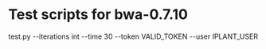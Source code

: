 # Test scripts for bwa-0.7.10

test.py --iterations int --time 30 --token VALID_TOKEN --user IPLANT_USER

